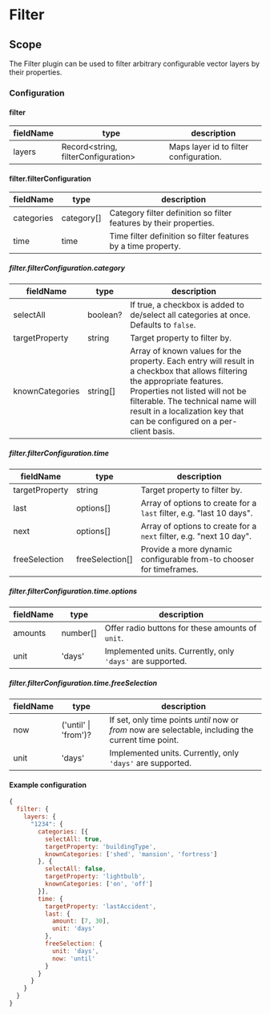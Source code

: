 # Filter

## Scope

The Filter plugin can be used to filter arbitrary configurable vector layers by their properties.

### Configuration

#### filter

| fieldName | type | description |
| - | - | - |
| layers | Record<string, filterConfiguration> | Maps layer id to filter configuration. |

#### filter.filterConfiguration

| fieldName | type | description |
| - | - | - |
| categories | category[] | Category filter definition so filter features by their properties. |
| time | time | Time filter definition so filter features by a time property. |

##### filter.filterConfiguration.category

| fieldName | type | description |
| - | - | - |
| selectAll | boolean? | If true, a checkbox is added to de/select all categories at once. Defaults to `false`. |
| targetProperty | string | Target property to filter by. |
| knownCategories | string[] | Array of known values for the property. Each entry will result in a checkbox that allows filtering the appropriate features. Properties not listed will not be filterable. The technical name will result in a localization key that can be configured on a per-client basis. |

##### filter.filterConfiguration.time

| fieldName | type | description |
| - | - | - |
| targetProperty | string | Target property to filter by. |
| last | options[] | Array of options to create for a `last` filter, e.g. "last 10 days". |
| next | options[] | Array of options to create for a `next` filter, e.g. "next 10 day". |
| freeSelection | freeSelection[] | Provide a more dynamic configurable from-to chooser for timeframes. |

##### filter.filterConfiguration.time.options

| fieldName | type | description |
| - | - | - |
| amounts | number[] | Offer radio buttons for these amounts of `unit`. |
| unit | 'days' | Implemented units. Currently, only `'days'` are supported. |

##### filter.filterConfiguration.time.freeSelection

| fieldName | type | description |
| - | - | - |
| now | ('until' \| 'from')? | If set, only time points *until* now or *from* now are selectable, including the current time point. |
| unit | 'days' | Implemented units. Currently, only `'days'` are supported. |

#### Example configuration

```js
{
  filter: {
    layers: {
      "1234": {
        categories: [{
          selectAll: true,
          targetProperty: 'buildingType',
          knownCategories: ['shed', 'mansion', 'fortress']
        }, {
          selectAll: false,
          targetProperty: 'lightbulb',
          knownCategories: ['on', 'off']
        }],
        time: {
          targetProperty: 'lastAccident',
          last: {
            amount: [7, 30],
            unit: 'days'
          },
          freeSelection: {
            unit: 'days',
            now: 'until'
          }
        }
      }
    }
  }
}
```
